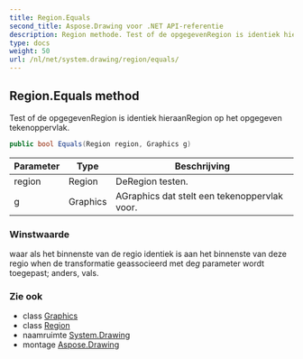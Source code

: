 ```yaml
---
title: Region.Equals
second_title: Aspose.Drawing voor .NET API-referentie
description: Region methode. Test of de opgegevenRegion is identiek hieraanRegion op het opgegeven tekenoppervlak.
type: docs
weight: 50
url: /nl/net/system.drawing/region/equals/
---
```

## Region.Equals method

Test of de opgegevenRegion is identiek hieraanRegion op het opgegeven tekenoppervlak.

```csharp
public bool Equals(Region region, Graphics g)
```

| Parameter | Type | Beschrijving |
| --- | --- | --- |
| region | Region | DeRegion testen. |
| g | Graphics | AGraphics dat stelt een tekenoppervlak voor. |

### Winstwaarde

waar als het binnenste van de regio identiek is aan het binnenste van deze regio when de transformatie geassocieerd met de*g* parameter wordt toegepast; anders, vals.

### Zie ook

* class [Graphics](../../graphics/)
* class [Region](../)
* naamruimte [System.Drawing](../../region/)
* montage [Aspose.Drawing](../../../)


